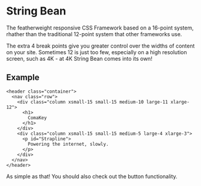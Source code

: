 # String Bean
The featherweight responsive CSS Framework based on a 16-point system, rhather than the traditional 12-point system that other frameworks use.

The extra 4 break points give you greater control over the widths of content on your site.  Sometimes 12 is just too few, especially on a high resolution screen, such as 4K - at 4K String Bean comes into its own!

## Example
    
    <header class="container">
      <nav class="row">
        <div class="column xsmall-15 small-15 medium-10 large-11 xlarge-12">
          <h1>
            ComaKey
          </h1>
        </div>
        <div class="column xsmall-15 small-15 medium-5 large-4 xlarge-3">
          <p id="Strapline">
            Powering the internet, slowly.
          </p>
        </div>
      </nav>
    </header>

As simple as that!  You should also check out the button functionality.
